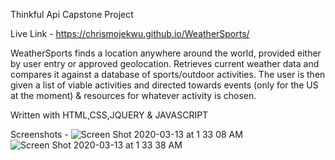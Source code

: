 Thinkful Api Capstone Project

Live Link - https://chrismojekwu.github.io/WeatherSports/

WeatherSports finds a location anywhere around the world, provided either by user entry or approved geolocation. Retrieves current weather data and compares it against a database of sports/outdoor activities. The user is then given a list of viable activities and directed towards events (only for the US at the moment) & resources for whatever activity is chosen. 

Written with HTML,CSS,JQUERY & JAVASCRIPT

Screenshots -
![Screen Shot 2020-03-13 at 1 33 08 AM](https://user-images.githubusercontent.com/57265442/76595983-131c9380-64cb-11ea-97c9-e42fe359156a.png)
![Screen Shot 2020-03-13 at 1 33 38 AM](https://user-images.githubusercontent.com/57265442/76595987-14e65700-64cb-11ea-99a1-49795fbba1d0.png)
